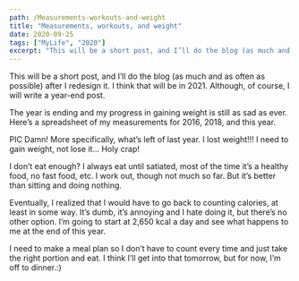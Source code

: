 ```yaml
---
path: /Measurements-workouts-and-weight
title: "Measurements, workouts, and weight"
date: 2020-09-25
tags: ["MyLife", "2020"]
excerpt: "This will be a short post, and I’ll do the blog (as much and as often as possible) after I redesign it. I think that will be in 2021. Although, of course, I will write a year-end post. The year is ending and my progress in gaining weight is still as sad as ever. Here’s a spreadsheet of my measurements for 2016, 2018, and this year."
---
```


This will be a short post, and I’ll do the blog (as much and as often as possible) after I redesign it. I think that will be in 2021. Although, of course, I will write a year-end post.

The year is ending and my progress in gaining weight is still as sad as ever.
Here’s a spreadsheet of my measurements for 2016, 2018, and this year.

PIC
Damn!
More specifically, what’s left of last year. I lost weight!!! I need to gain weight, not lose it… Holy crap!

I don’t eat enough? I always eat until satiated, most of the time it’s a healthy food, no fast food, etc.
I work out, though not much so far. But it’s better than sitting and doing nothing.

Eventually, I realized that I would have to go back to counting calories, at least in some way. It’s dumb, it’s annoying and I hate doing it, but there’s no other option. I’m going to start at 2,650 kcal a day and see what happens to me at the end of this year.

I need to make a meal plan so I don’t have to count every time and just take the right portion and eat. I think I’ll get into that tomorrow, but for now, I’m off to dinner.:)

